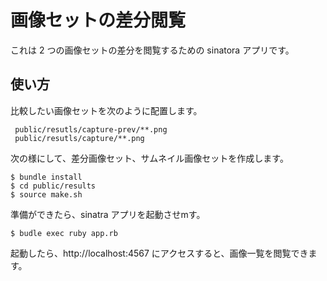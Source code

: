 
# 画像セットの差分閲覧

これは 2 つの画像セットの差分を閲覧するための sinatora アプリです。  

## 使い方

比較したい画像セットを次のように配置します。  
 
     public/resutls/capture-prev/**.png
     public/resutls/capture/**.png

 次の様にして、差分画像セット、サムネイル画像セットを作成します。  

    $ bundle install
    $ cd public/results
    $ source make.sh

準備ができたら、sinatra アプリを起動させmす。

    $ budle exec ruby app.rb

起動したら、http://localhost:4567 にアクセスすると、画像一覧を閲覧できます。
